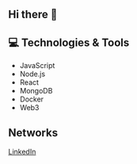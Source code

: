 ## Hi there 👋

## 💻 Technologies & Tools
- JavaScript
- Node.js
- React
- MongoDB
- Docker
- Web3
## Networks
[LinkedIn](https://www.linkedin.com/in/pedro-m-xavier/) 
